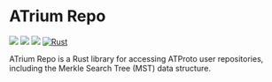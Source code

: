 # ATrium Repo

[![](https://img.shields.io/crates/v/atrium-repo)](https://crates.io/crates/atrium-repo)
[![](https://img.shields.io/docsrs/atrium-repo)](https://docs.rs/atrium-repo)
[![](https://img.shields.io/crates/l/atrium-repo)](https://github.com/sugyan/atrium/blob/main/LICENSE)
[![Rust](https://github.com/sugyan/atrium/actions/workflows/repo.yml/badge.svg?branch=main)](https://github.com/sugyan/atrium/actions/workflows/repo.yml)

ATrium Repo is a Rust library for accessing ATProto user repositories, including the Merkle Search Tree (MST) data structure.

